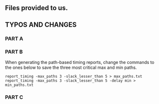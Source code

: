 ## Files provided to us.

## TYPOS AND CHANGES

### PART A


### PART B
When generating the path-based timing reports, change the commands to the ones below to save the three most critical max and min paths.

```
report_timing -max_paths 3 -slack_lesser_than 5 > max_paths.txt 
report_timing -max_paths 3 -slack_lesser_than 5 -delay min > min_paths.txt 
```

### PART C
